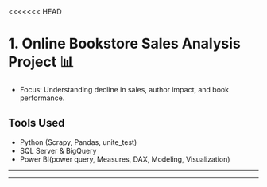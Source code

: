 <<<<<<< HEAD

# 1. **Online Bookstore Sales Analysis Project** 📊
   - Focus: Understanding decline in sales, author impact, and book performance.

## Tools Used
- Python (Scrapy, Pandas, unite_test)
- SQL Server & BigQuery
- Power BI(power query, Measures, DAX, Modeling, Visualization)

--------------------------------------------------------------------------------------------
--------------------------------------------------------------------------------------------

